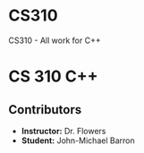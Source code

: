 # CS310
CS310 - All work for C++ 

# CS 310 C++

## Contributors
- **Instructor:** Dr. Flowers
- **Student:** John-Michael Barron
